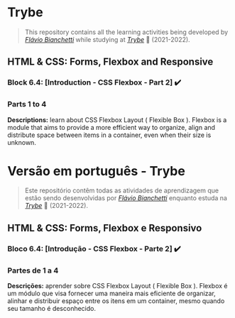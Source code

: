 # Trybe

> This repository contains all the learning activities being developed by _[Flávio Bianchetti](https://www.linkedin.com/in/flaviobianchetti/)_ while studying at _[Trybe](https://www.betrybe.com/)_ :rocket: (2021-2022).

## HTML & CSS: Forms, Flexbox and Responsive


### Block 6.4: [Introduction - CSS Flexbox - Part 2] :heavy_check_mark:

### Parts 1 to 4

**Descriptions:** learn about CSS Flexbox Layout ( Flexible Box ). Flexbox is a module that aims to provide a more efficient way to organize, align and distribute space between items in a container, even when their size is unknown.

# Versão em português - Trybe

> Este repositório contêm todas as atividades de aprendizagem que estão sendo desenvolvidas por  _[Flávio Bianchetti](https://www.linkedin.com/in/flaviobianchetti/)_ enquanto estuda na _[Trybe](https://www.betrybe.com/)_ :rocket: (2021-2022).

## HTML & CSS: Forms, Flexbox e Responsivo


### Bloco 6.4: [Introdução - CSS Flexbox - Parte 2] :heavy_check_mark:

### Partes de 1 a 4

**Descrições:**  aprender sobre CSS Flexbox Layout ( Flexible Box ). Flexbox é um módulo que visa fornecer uma maneira mais eficiente de organizar, alinhar e distribuir espaço entre os itens em um container, mesmo quando seu tamanho é desconhecido.